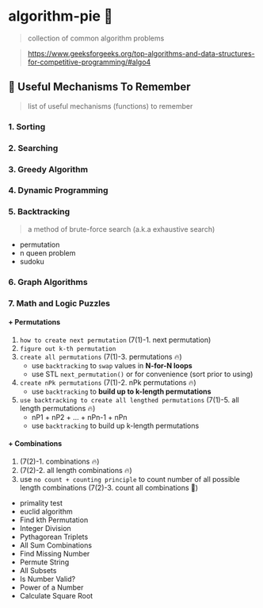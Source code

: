 # algorithm-pie :custard:
> collection of common algorithm problems

> https://www.geeksforgeeks.org/top-algorithms-and-data-structures-for-competitive-programming/#algo4

## :wrench: Useful Mechanisms To Remember
> list of useful mechanisms (functions) to remember

### 1. Sorting

### 2. Searching

### 3. Greedy Algorithm

### 4. Dynamic Programming

### 5. Backtracking
> a method of brute-force search (a.k.a exhaustive search)
- permutation
- n queen problem
- sudoku

### 6. Graph Algorithms

### 7. Math and Logic Puzzles

#### + Permutations
1. `how to create next permutation` (7(1)-1. next permutation)
2. `figure out k-th permutation` 
3. `create all permutations` (7(1)-3. permutations :fire:)
    - use `backtracking` to `swap` values in __N-for-N loops__
    - use STL `next_permutation()` or for convenience (sort prior to using)
4. `create nPk permutations` (7(1)-2. nPk permutations :fire:)
    - use `backtracking` to __build up to k-length permutations__
5. `use backtracking to create all lengthed permutations` (7(1)-5. all length permutations :fire:)
    - nP1 + nP2 + ... + nPn-1 + nPn
    - use `backtracking` to build up k-length permutations

#### + Combinations
1. (7(2)-1. combinations :fire:)
2. (7(2)-2. all length combinations :fire:)
3. use `no count + counting principle` to count number of all possible length combinations (7(2)-3. count all combinations :rocket:)

- primality test
- euclid algorithm
- Find kth Permutation
- Integer Division
- Pythagorean Triplets
- All Sum Combinations
- Find Missing Number
- Permute String
- All Subsets
- Is Number Valid?
- Power of a Number
- Calculate Square Root
